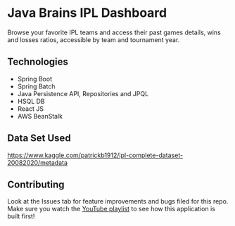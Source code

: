 # Java Brains IPL Dashboard

Browse your favorite IPL teams and access their past games details, wins and losses ratios, accessible by team and tournament year.

## Technologies

* Spring Boot
* Spring Batch
* Java Persistence API, Repositories and JPQL
* HSQL DB
* React JS
* AWS BeanStalk

## Data Set Used
https://www.kaggle.com/patrickb1912/ipl-complete-dataset-20082020/metadata


## Contributing
Look at the Issues tab for feature improvements and bugs filed for this repo. Make sure you watch the [YouTube playlist](https://youtube.com/playlist?list=PLqq-6Pq4lTTa8V613TZhGq4o8hSgkMGQ0
)  to see how this application is built first! 
